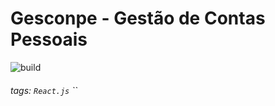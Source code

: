 # Gesconpe - Gestão de Contas Pessoais

![build](https://img.shields.io/apm/l/test)

###### tags: `React.js` ``
